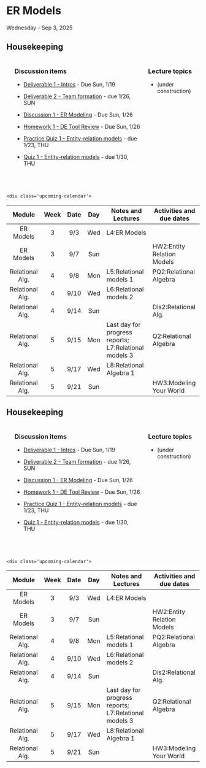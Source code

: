 # ER Models

Wednesday - Sep 3, 2025

## Housekeeping

<div class="columns">

<div class="column" width="5%">

</div>

<div class="column" width="52%">

### Discussion items

- [Deliverable 1 -
  Intros](https://virginiacommonwealth.instructure.com/courses/113813/assignments/1072356) -
  Due Sun, 1/19

- [Deliverable 2 - Team
  formation](https://virginiacommonwealth.instructure.com/courses/113813/assignments/1131331) -
  due 1/26, SUN

- [Discussion 1 - ER
  Modeling](https://virginiacommonwealth.instructure.com/courses/113813/assignments/1075913) -
  Due Sun, 1/26

- [Homework 1 - DE Tool
  Review](https://virginiacommonwealth.instructure.com/courses/113813/assignments/1072333) -
  Due Sun, 1/26

- [Practice Quiz 1 - Entity-relation
  models](https://virginiacommonwealth.instructure.com/courses/113813/assignments/1081388) -
  due 1/23, THU

- [Quiz 1 - Entity-relation
  models](https://virginiacommonwealth.instructure.com/courses/113813/assignments/1072328) -
  due 1/30, THU

</div>

<div class="column" width="43%">

### Lecture topics

- (under construction)

</div>

</div>

<div style="margin-top:25px">

 

</div>

<style></style>
    <div class='upcoming-calendar'>

| Module | Week | Date | Day | Notes and Lectures | Activities and due dates |
|:--:|:--:|:--:|:--:|----|----|
| ER Models | 3 | 9/3 | Wed | L4:ER Models |  |
| ER Models | 3 | 9/7 | Sun |  | HW2:Entity Relation Models |
| Relational Alg. | 4 | 9/8 | Mon | L5:Relational models 1 | PQ2:Relational Algebra |
| Relational Alg. | 4 | 9/10 | Wed | L6:Relational models 2 |  |
| Relational Alg. | 4 | 9/14 | Sun |  | Dis2:Relational Alg. |
| Relational Alg. | 5 | 9/15 | Mon | Last day for progress reports; L7:Relational models 3 | Q2:Relational Algebra |
| Relational Alg. | 5 | 9/17 | Wed | L8:Relational Algebra 1 |  |
| Relational Alg. | 5 | 9/21 | Sun |  | HW3:Modeling Your World |

</div>

<!-- lecture-block-begin -->

<!-- lecture-block-end -->

## Housekeeping

<div class="columns">

<div class="column" width="5%">

</div>

<div class="column" width="52%">

### Discussion items

- [Deliverable 1 -
  Intros](https://virginiacommonwealth.instructure.com/courses/113813/assignments/1072356) -
  Due Sun, 1/19

- [Deliverable 2 - Team
  formation](https://virginiacommonwealth.instructure.com/courses/113813/assignments/1131331) -
  due 1/26, SUN

- [Discussion 1 - ER
  Modeling](https://virginiacommonwealth.instructure.com/courses/113813/assignments/1075913) -
  Due Sun, 1/26

- [Homework 1 - DE Tool
  Review](https://virginiacommonwealth.instructure.com/courses/113813/assignments/1072333) -
  Due Sun, 1/26

- [Practice Quiz 1 - Entity-relation
  models](https://virginiacommonwealth.instructure.com/courses/113813/assignments/1081388) -
  due 1/23, THU

- [Quiz 1 - Entity-relation
  models](https://virginiacommonwealth.instructure.com/courses/113813/assignments/1072328) -
  due 1/30, THU

</div>

<div class="column" width="43%">

### Lecture topics

- (under construction)

</div>

</div>

<div style="margin-top:25px">

 

</div>

<style></style>
    <div class='upcoming-calendar'>

| Module | Week | Date | Day | Notes and Lectures | Activities and due dates |
|:--:|:--:|:--:|:--:|----|----|
| ER Models | 3 | 9/3 | Wed | L4:ER Models |  |
| ER Models | 3 | 9/7 | Sun |  | HW2:Entity Relation Models |
| Relational Alg. | 4 | 9/8 | Mon | L5:Relational models 1 | PQ2:Relational Algebra |
| Relational Alg. | 4 | 9/10 | Wed | L6:Relational models 2 |  |
| Relational Alg. | 4 | 9/14 | Sun |  | Dis2:Relational Alg. |
| Relational Alg. | 5 | 9/15 | Mon | Last day for progress reports; L7:Relational models 3 | Q2:Relational Algebra |
| Relational Alg. | 5 | 9/17 | Wed | L8:Relational Algebra 1 |  |
| Relational Alg. | 5 | 9/21 | Sun |  | HW3:Modeling Your World |

</div>
